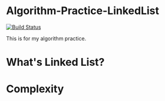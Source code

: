 Algorithm-Practice-LinkedList
=============================

[![Build Status](https://travis-ci.org/cotrpepe/Algorithm-Practice-LinkedList.svg?branch=master)](https://travis-ci.org/cotrpepe/Algorithm-Practice-LinkedList)

This is for my algorithm practice.

# What's Linked List?

# Complexity

